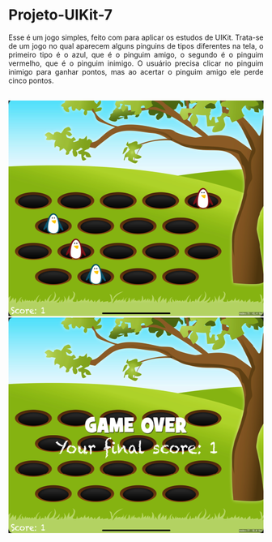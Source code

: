 <div align ="justify">

#  Projeto-UIKit-7

Esse é um jogo simples, feito com para aplicar os estudos de UIKit. Trata-se de um jogo no qual aparecem alguns pinguins de tipos diferentes na tela, o primeiro tipo é o azul, que é o pinguim amigo, o segundo é o pinguim vermelho, que é o pinguim inimigo. O usuário precisa clicar no pinguim inimigo para ganhar pontos, mas ao acertar o pinguim amigo ele perde cinco pontos.

<br>
<div align="center">
<img src="imagens/tela inicial.png" alt="photo" width="612" height="425'">
<br>
<img src="imagens/tela final.png" alt="photo" width="612" height="425'">
</div>


